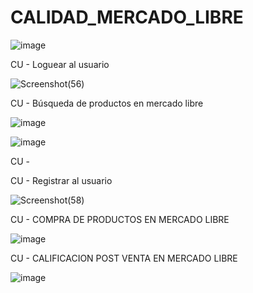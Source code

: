 # CALIDAD_MERCADO_LIBRE

![image](https://user-images.githubusercontent.com/92561404/137435438-834217ee-b021-4d38-9ebf-5193bd53b490.png)


CU - Loguear al usuario

![Screenshot(56)](https://user-images.githubusercontent.com/64567006/137435210-11b16f71-cc49-45a8-9f73-9567f97d0fbe.png)


CU - Búsqueda de productos en mercado libre

![image](https://user-images.githubusercontent.com/92562723/137435944-a8b82d98-0514-4757-8335-a6463e691404.png)

![image](https://user-images.githubusercontent.com/92562723/137436050-d2b78095-745e-478e-9287-7ff36b7fb06c.png)



CU - 

CU - Registrar al usuario

![Screenshot(58)](https://user-images.githubusercontent.com/64567006/137435269-8d05fb9f-6d91-4ab0-9501-59d55d2450bb.png)




CU - COMPRA DE PRODUCTOS EN MERCADO LIBRE

![image](https://user-images.githubusercontent.com/92561404/137434156-13493419-7ea3-4a96-a03c-d3567ee79a42.png)



CU - CALIFICACION POST VENTA EN MERCADO LIBRE

![image](https://user-images.githubusercontent.com/92561404/137434987-7fbe2ab8-35bd-4c13-80b6-47b90c7faa7c.png)


